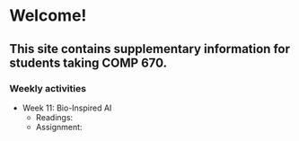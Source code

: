 # Welcome!
## This site contains supplementary information for students taking COMP 670.

### Weekly activities
* Week 11: Bio-Inspired AI
  * Readings:
  * Assignment:
